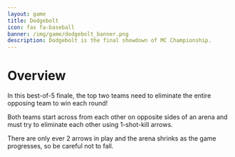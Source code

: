 ```yaml
---
layout: game
title: Dodgebolt
icon: fas fa-baseball
banner: /img/game/dodgebolt_banner.png
description: Dodgebolt is the final showdown of MC Championship.
---
```


# Overview

In this best-of-5 finale, the top two teams need to eliminate the entire opposing team to win each round!

Both teams start across from each other on opposite sides of an arena and must try to eliminate each other using 1-shot-kill arrows.

There are only ever 2 arrows in play and the arena shrinks as the game progresses, so be careful not to fall.

